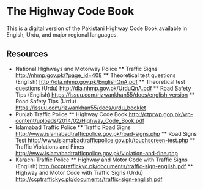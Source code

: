 # The Highway Code Book

This is a digital version of the Pakistani Highway Code Book available in Engish, Urdu, and major regional languages.

## Resources

* National Highways and Motorway Police
** Traffic Signs http://nhmp.gov.pk/?page_id=408
** Theoretical test questions (English) http://dla.nhmp.gov.pk/EnglishQnA.pdf
** Theoretical test questions (Urdu) http://dla.nhmp.gov.pk/UrduQnA.pdf
** Road Safety Tips (English) https://issuu.com/rizwankhan55/docs/english_version
** Road Safety Tips (Urdu) https://issuu.com/rizwankhan55/docs/urdu_booklet
* Punjab Traffic Police
** Highway Code Book http://ctprwp.gop.pk/wp-content/uploads/2014/02/Highway_Code_Book.pdf
* Islamabad Traffic Police
** Traffic Road Signs http://www.islamabadtrafficpolice.gov.pk/road-signs.php
** Road Signs Test http://www.islamabadtrafficpolice.gov.pk/touchscreen-test.php
** Traffic Violations and Fines http://www.islamabadtrafficpolice.gov.pk/violation-and-fine.php
* Karachi Traffic Police
** Highway and Motor Code with Traffic Signs (English) http://ccptraffickyc.pk/documents/traffic-sign-english.pdf
** Highway and Motor Code with Traffic Signs (Urdu) http://ccptraffickyc.pk/documents/traffic-sign-english.pdf
